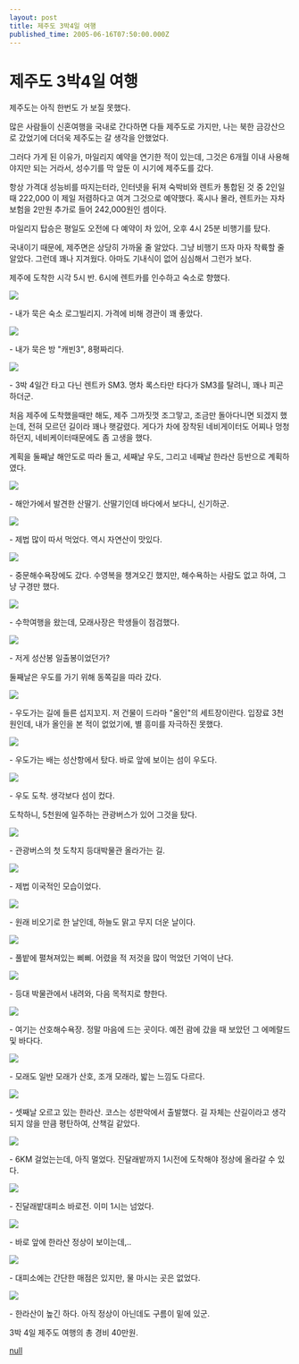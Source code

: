 ```yaml
---
layout: post
title: 제주도 3박4일 여행
published_time: 2005-06-16T07:50:00.000Z
---
```


# 제주도 3박4일 여행


제주도는 아직 한번도 가 보질 못했다.

많은 사람들이 신혼여행을 국내로 간다하면 다들 제주도로 가지만, 나는 북한 금강산으로 갔었기에 더더욱 제주도는 갈 생각을 안했었다.

그러다 가게 된 이유가, 마일리지 예약을 연기한 적이 있는데, 그것은 6개월 이내 사용해야지만 되는 거라서, 성수기를 막 앞둔 이 시기에 제주도를 갔다.

항상 가격대 성능비를 따지는터라, 인터넷을 뒤져 숙박비와 렌트카 통합된 것 중 2인일 때 222,000 이 제일 저렴하다고 여겨 그것으로 예약했다. 혹시나 몰라, 렌트카는 자차보험을 2만원 추가로 들어 242,000원인 셈이다.

마일리지 탑승은 평일도 오전에 다 예약이 차 있어, 오후 4시 25분 비행기를 탔다.

국내이기 때문에, 제주면은 상당히 가까울 줄 알았다. 그냥 비행기 뜨자 마자 착륙할 줄 알았다. 그런데 꽤나 지겨웠다. 아마도 기내식이 없어 심심해서 그런가 보다.

제주에 도착한 시각 5시 반. 6시에 렌트카를 인수하고 숙소로 향했다.

![](../pds/200902/04/80/a0109780_498978b442793.jpg)

\- 내가 묵은 숙소 로그빌리지. 가격에 비해 경관이 꽤 좋았다.

![](../pds/200902/04/80/a0109780_498978b47e6f5.jpg)

\- 내가 묵은 방 "캐빈3", 8평짜리다.

![](../pds/200902/04/80/a0109780_498978b496963.jpg)

\- 3박 4일간 타고 다닌 렌트카 SM3. 명차 록스타만 타다가 SM3를 탈려니, 꽤나 피곤하더군.

처음 제주에 도착했을때만 해도, 제주 그까짓껏 조그맣고, 조금만 돌아다니면 되겠지 했는데, 전혀 모르던 길이라 꽤나 햇갈렸다. 게다가 차에 장착된 네비게이터도 어찌나 멍청하던지, 네비케이터때문에도 좀 고생을 했다.

계획을 둘째날 해안도로 따라 돌고, 세째날 우도, 그리고 네째날 한라산 등반으로 계획하였다.

![](../pds/200902/04/80/a0109780_498978b4ae0a2.jpg)

\- 해안가에서 발견한 산딸기. 산딸기인데 바다에서 보다니, 신기하군.

![](../pds/200902/04/80/a0109780_498978b4bcc15.jpg)

\- 제법 많이 따서 먹었다. 역시 자연산이 맛있다.

![](../pds/200902/04/80/a0109780_498978b4ce2ee.jpg)

\- 중문해수욕장에도 갔다. 수영복을 챙겨오긴 했지만, 해수욕하는 사람도 없고 하여, 그냥 구경만 했다.

![](../pds/200902/04/80/a0109780_498978b4dce15.jpg)

\- 수학여행을 왔는데, 모래사장은 학생들이 점검했다.

![](../pds/200902/04/80/a0109780_498978b4f2599.jpg)

\- 저게 성산봉 일출봉이었던가?

둘째날은 우도를 가기 위해 동쪽길을 따라 갔다.

![](../pds/200902/04/80/a0109780_498978b51645d.jpg)

\- 우도가는 길에 들른 섭지꼬지. 저 건물이 드라마 "올인"의 세트장이란다. 입장료 3천원인데, 내가 올인을 본 적이 없었기에, 별 흥미를 자극하진 못했다.

![](../pds/200902/04/80/a0109780_498978b525316.jpg)

\- 우도가는 배는 성산항에서 탔다. 바로 앞에 보이는 섬이 우도다.

![](../pds/200902/04/80/a0109780_498978b537193.jpg)

\- 우도 도착. 생각보다 섬이 컸다.

도착하니, 5천원에 일주하는 관광버스가 있어 그것을 탔다.

![](../pds/200902/04/80/a0109780_498978b54d3b2.jpg)

\- 관광버스의 첫 도착지 등대박물관 올라가는 길.

![](../pds/200902/04/80/a0109780_498978b56024d.jpg)

\- 제법 이국적인 모습이었다.

![](../pds/200902/04/80/a0109780_498978b5775b8.jpg)

\- 원래 비오기로 한 날인데, 하늘도 맑고 무지 더운 날이다.

![](../pds/200902/04/80/a0109780_498978b58a51a.jpg)

\- 풀밭에 펼쳐져있는 삐삐. 어렸을 적 저것을 많이 먹었던 기억이 난다.

![](../pds/200902/04/80/a0109780_498978b59eb3c.jpg)

\- 등대 박물관에서 내려와, 다음 목적지로 향한다.

![](../pds/200902/04/80/a0109780_498978b5ae7c9.jpg)

\- 여기는 산호해수욕장. 정말 마음에 드는 곳이다. 예전 괌에 갔을 때 보았던 그 에메랄드및 바다다.

![](../pds/200902/04/80/a0109780_498978b5bd87c.jpg)

\- 모래도 일반 모래가 산호, 조개 모래라, 밟는 느낌도 다르다.

![](../pds/200902/04/80/a0109780_498978b5d03b4.jpg)

\- 셋째날 오르고 있는 한라산. 코스는 성판악에서 출발했다. 길 자체는 산길이라고 생각되지 않을 만큼 평탄하여, 산책길 같았다.

![](../pds/200902/04/80/a0109780_498978b5f114b.jpg)

\- 6KM 걸었는는데, 아직 멀었다. 진달래밭까지 1시전에 도착해야 정상에 올라갈 수 있다.

![](../pds/200902/04/80/a0109780_498978b60fb74.jpg)

\- 진달래밭대피소 바로전. 이미 1시는 넘었다.

![](../pds/200902/04/80/a0109780_498978b621156.jpg)

\- 바로 앞에 한라산 정상이 보이는데,..

![](../pds/200902/04/80/a0109780_498978b63b768.jpg)

\- 대피소에는 간단한 매점은 있지만, 물 마시는 곳은 없었다.

![](../pds/200902/04/80/a0109780_498978b650a1f.jpg)

\- 한라산이 높긴 하다. 아직 정상이 아닌데도 구름이 밑에 있군.

3박 4일 제주도 여행의 총 경비 40만원.

[null](../6166740.html#6166740_1)

